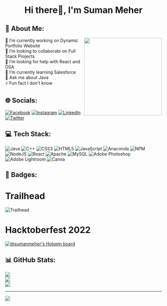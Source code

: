 <h1 align="center">Hi there👋, I'm Suman Meher</h1>



## 💫 About Me:

<img align= "right" width= "250" src= "https://i.imgur.com/uWRWCwl.gif"/>

🔭 I’m currently working on Dynamic Portfolio Website<br>👯 I’m looking to collaborate on Full Stack Projects<br>🤝 I’m looking for help with React and DSA<br>🌱 I’m currently learning Salesforce<br>💬 Ask me about Java<br>⚡ Fun fact I don't know




## 🌐 Socials:
[![Facebook](https://img.shields.io/badge/Facebook-%231877F2.svg?logo=Facebook&logoColor=white)](https://facebook.com/https://www.facebook.com/sumanmeher014) [![Instagram](https://img.shields.io/badge/Instagram-%23E4405F.svg?logo=Instagram&logoColor=white)](https://instagram.com/https://www.instagram.com/__.miss.meher.__/) [![LinkedIn](https://img.shields.io/badge/LinkedIn-%230077B5.svg?logo=linkedin&logoColor=white)](https://linkedin.com/in/https://www.linkedin.com/in/suman-meher-91a6491b0/) [![Twitter](https://img.shields.io/badge/Twitter-%231DA1F2.svg?logo=Twitter&logoColor=white)](https://twitter.com/https://twitter.com/sumanmeher14) 

## 💻 Tech Stack:
![Java](https://img.shields.io/badge/java-%23ED8B00.svg?style=for-the-badge&logo=java&logoColor=white) ![C++](https://img.shields.io/badge/c++-%2300599C.svg?style=for-the-badge&logo=c%2B%2B&logoColor=white) ![CSS3](https://img.shields.io/badge/css3-%231572B6.svg?style=for-the-badge&logo=css3&logoColor=white) ![HTML5](https://img.shields.io/badge/html5-%23E34F26.svg?style=for-the-badge&logo=html5&logoColor=white) ![JavaScript](https://img.shields.io/badge/javascript-%23323330.svg?style=for-the-badge&logo=javascript&logoColor=%23F7DF1E) ![Anaconda](https://img.shields.io/badge/Anaconda-%2344A833.svg?style=for-the-badge&logo=anaconda&logoColor=white) ![NPM](https://img.shields.io/badge/NPM-%23000000.svg?style=for-the-badge&logo=npm&logoColor=white) ![NodeJS](https://img.shields.io/badge/node.js-6DA55F?style=for-the-badge&logo=node.js&logoColor=white) ![React](https://img.shields.io/badge/react-%2320232a.svg?style=for-the-badge&logo=react&logoColor=%2361DAFB) ![Apache](https://img.shields.io/badge/apache-%23D42029.svg?style=for-the-badge&logo=apache&logoColor=white) ![MySQL](https://img.shields.io/badge/mysql-%2300f.svg?style=for-the-badge&logo=mysql&logoColor=white) ![Adobe Photoshop](https://img.shields.io/badge/adobephotoshop-%2331A8FF.svg?style=for-the-badge&logo=adobephotoshop&logoColor=white) ![Adobe Lightroom](https://img.shields.io/badge/Adobe%20Lightroom-31A8FF.svg?style=for-the-badge&logo=Adobe%20Lightroom&logoColor=white) ![Canva](https://img.shields.io/badge/Canva-%2300C4CC.svg?style=for-the-badge&logo=Canva&logoColor=white)

## 🏅 Badges:
# Trailhead
![Trailhead](https://user-images.githubusercontent.com/67973519/197837794-e99c6ab8-f68f-41cf-bde9-0f7e6bbf51af.jpg)

# Hacktoberfest 2022
[![@sumanmeher's Holopin board](https://holopin.me/sumanmeher)](https://holopin.io/@sumanmeher)

## 📊 GitHub Stats:
![](https://github-readme-stats.vercel.app/api?username=sumanmeher&theme=dark&hide_border=false&include_all_commits=true&count_private=true)<br/>
![](https://github-readme-streak-stats.herokuapp.com/?user=sumanmeher&theme=dark&hide_border=false)<br/>
![](https://github-readme-stats.vercel.app/api/top-langs/?username=sumanmeher&theme=dark&hide_border=false)

---
[![](https://visitcount.itsvg.in/api?id=sumanmeher&icon=0&color=9)](https://visitcount.itsvg.in)
